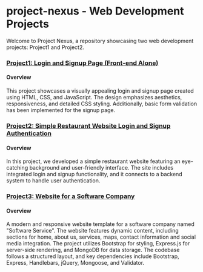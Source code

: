 # project-nexus - Web Development Projects

Welcome to Project Nexus, a repository showcasing two web development projects: Project1 and Project2.

### [Project1: Login and Signup Page (Front-end Alone)](./Project1)

#### Overview

This project showcases a visually appealing login and signup page created using HTML, CSS, and JavaScript. The design emphasizes aesthetics, responsiveness, and detailed CSS styling. Additionally, basic form validation has been implemented for the signup page.

### [Project2: Simple Restaurant Website Login and Signup Authentication](./Project2)

#### Overview

In this project, we developed a simple restaurant website featuring an eye-catching background and user-friendly interface. The site includes integrated login and signup functionality, and it connects to a backend system to handle user authentication.

### [Project3: Website for a Software Company](./Project3)

#### Overview

A modern and responsive website template for a software company named "Software Service". The website features dynamic content, including sections for home, about us, services, maps, contact information and social media integration. The project utilizes Bootstrap for styling, Express.js for server-side rendering, and MongoDB for data storage. The codebase follows a structured layout, and key dependencies include Bootstrap, Express, Handlebars, jQuery, Mongoose, and Validator.
